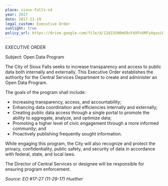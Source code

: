 ```yaml
---
place: sioux-falls-sd
year: 2017
date: 2017-11-29
legal_custom: Executive Order
sunlight: true
policy_url: https://drive.google.com/file/d/12d15SH0mG9cFdXFoXMFy4qsoiF5nWlDT/view?usp=sharing
---
```


EXECUTIVE ORDER

Subject: Open Data Program

The City of Sioux Falls seeks to increase transparency and access to public data both internally and externally. This Executive Order establishes the authority for the Central Services Department to create and administer an Open Data Program.

The goals of the program shall include:

- Increasing transparency, access, and accountability;
- Enhancing data coordination and efficiencies internally and externally;
- Creating public data access through a single portal to promote the ability to aggregate, analyze, and optimize data;
- Promoting a higher level of civic engagement through a more informed community; and
- Proactively publishing frequently sought information.

While engaging this program, the City will also recognize and protect the privacy, confidentiality, public safety, and security of data in accordance with federal, state, and local laws.

The Director of Central Services or designee will be responsible for ensuring program enforcement.

_Source: EO #17-27 (11-29-17) Huether_
